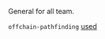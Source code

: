 General for all team.

`offchain-pathfinding` [used](https://discordapp.com/channels/862710317825392660/1320748971303370913/1323475439695564943)
